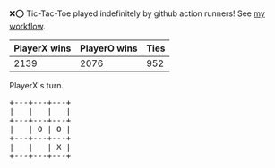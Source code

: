 :x::o: Tic-Tac-Toe played indefinitely by github action runners! See [my workflow](.github/workflows/play.yaml).

|PlayerX wins|PlayerO wins|Ties|
|-|-|-|
|2139|2076|952|

PlayerX's turn.

<pre>
+---+---+---+
|   |   |   |
+---+---+---+
|   | O | O |
+---+---+---+
|   |   | X |
+---+---+---+
</pre>